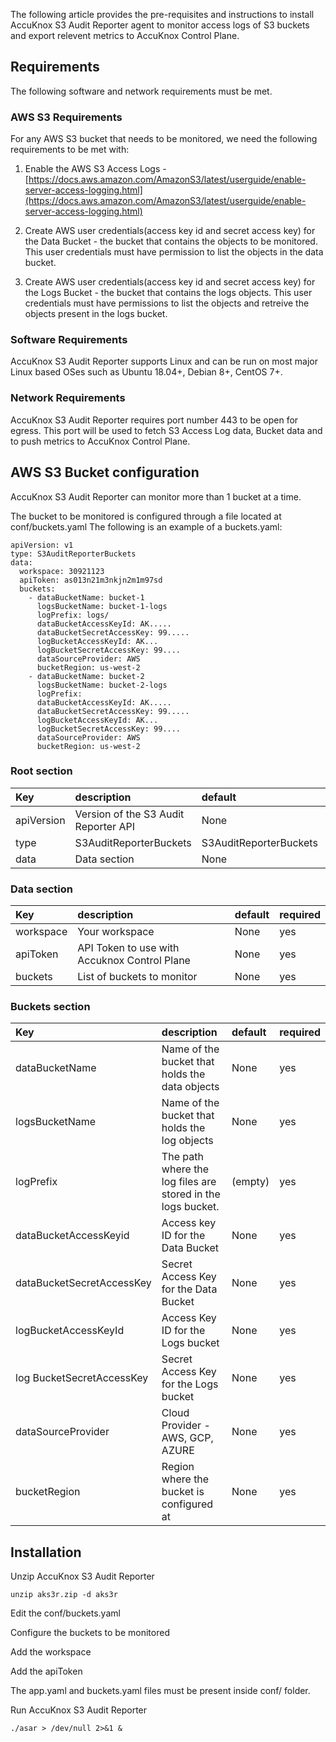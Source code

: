 The following article provides the pre-requisites and instructions to install AccuKnox S3 Audit Reporter agent to monitor access logs of S3 buckets and export relevent metrics to AccuKnox Control Plane.

## Requirements
The following software and network requirements must be met.

### AWS S3 Requirements
For any AWS S3 bucket that needs to be monitored, we need the following requirements to be met with:

1. Enable the AWS S3 Access Logs - [https://docs.aws.amazon.com/AmazonS3/latest/userguide/enable-server-access-logging.html](https://docs.aws.amazon.com/AmazonS3/latest/userguide/enable-server-access-logging.html)

2. Create AWS user credentials(access key id and secret access key) for the Data Bucket - the bucket that contains the objects to be monitored. This user credentials must have permission to list the objects in the data bucket.

3. Create AWS user credentials(access key id and secret access key) for the Logs Bucket - the bucket that contains the logs objects. This user credentials must have permissions to list the objects and retreive the objects present in the logs bucket.

### Software Requirements
AccuKnox S3 Audit Reporter supports Linux and can be run on most major Linux based OSes such as Ubuntu 18.04+, Debian 8+, CentOS 7+.

### Network Requirements
AccuKnox S3 Audit Reporter requires port number 443 to be open for egress. This port will be used to fetch S3 Access Log data, Bucket data and to push metrics to AccuKnox Control Plane.

## AWS S3 Bucket configuration
AccuKnox S3 Audit Reporter can monitor more than 1 bucket at a time. 

The bucket to be monitored is configured through a file located at conf/buckets.yaml The following is an example of a buckets.yaml:

```
apiVersion: v1
type: S3AuditReporterBuckets
data:
  workspace: 30921123
  apiToken: as013n21m3nkjn2m1m97sd
  buckets:
    - dataBucketName: bucket-1
      logsBucketName: bucket-1-logs
      logPrefix: logs/
      dataBucketAccessKeyId: AK.....
      dataBucketSecretAccessKey: 99.....
      logBucketAccessKeyId: AK...
      logBucketSecretAccessKey: 99....
      dataSourceProvider: AWS
      bucketRegion: us-west-2
    - dataBucketName: bucket-2
      logsBucketName: bucket-2-logs
      logPrefix:
      dataBucketAccessKeyId: AK.....
      dataBucketSecretAccessKey: 99.....
      logBucketAccessKeyId: AK...
      logBucketSecretAccessKey: 99....
      dataSourceProvider: AWS
      bucketRegion: us-west-2
```
### Root section
| Key | description | default  | required |
| :----- | :----- | :------ | :------ |
| apiVersion | Version of the S3 Audit Reporter API | None  | yes | 
| type | S3AuditReporterBuckets | S3AuditReporterBuckets | yes |
| data | Data section | None | yes |
### Data section 
| Key | description | default  | required |
| :----- | :----- | :------ | :------ |
| workspace | Your workspace | None | yes |
| apiToken | API Token to use with Accuknox Control Plane | None | yes |
| buckets | List of buckets to monitor | None | yes |
### Buckets section
| Key | description | default  | required |
| :----- | :----- | :------ | :------ |
| dataBucketName | Name of the bucket that holds the data objects | None | yes |
| logsBucketName | Name of the bucket that holds the log objects | None | yes |
| logPrefix | The path where the log files are stored in the logs bucket. | (empty) | yes |
| dataBucketAccessKeyid | Access key ID for the Data Bucket | None | yes |
| dataBucketSecretAccessKey | Secret Access Key for the Data Bucket | None | yes |
| logBucketAccessKeyId | Access Key ID for the Logs bucket | None | yes |
| log BucketSecretAccessKey | Secret Access Key for the Logs bucket | None | yes |
| dataSourceProvider | Cloud Provider - AWS, GCP, AZURE | None | yes |
| bucketRegion | Region where the bucket is configured at | None | yes |



## Installation
Unzip AccuKnox S3 Audit Reporter 

`unzip aks3r.zip -d aks3r`

Edit the conf/buckets.yaml

Configure the buckets to be monitored

Add the workspace

Add the apiToken

The app.yaml and buckets.yaml files must be present inside conf/ folder.

Run AccuKnox S3 Audit Reporter

`./asar > /dev/null 2>&1 &`
